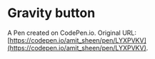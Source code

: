 # Gravity button

A Pen created on CodePen.io. Original URL: [https://codepen.io/amit_sheen/pen/LYXPVKV](https://codepen.io/amit_sheen/pen/LYXPVKV).

